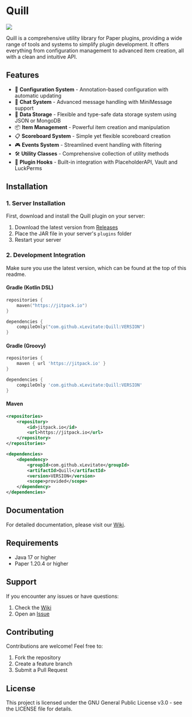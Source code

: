 # Quill
[![](https://jitpack.io/v/xLevitate/Quill.svg)](https://jitpack.io/#xLevitate/Quill)

Quill is a comprehensive utility library for Paper plugins, providing a wide range of tools and systems to simplify plugin development. It offers everything from configuration management to advanced item creation, all with a clean and intuitive API.

## Features

- 🔧 **Configuration System** - Annotation-based configuration with automatic updating
- 💬 **Chat System** - Advanced message handling with MiniMessage support
- 💾 **Data Storage** - Flexible and type-safe data storage system using JSON or MongoDB
- 📦 **Item Management** - Powerful item creation and manipulation
- 📋 **Scoreboard System** - Simple yet flexible scoreboard creation
- 🎮 **Events System** - Streamlined event handling with filtering
- 🛠️ **Utility Classes** - Comprehensive collection of utility methods
- 🔌 **Plugin Hooks** - Built-in integration with PlaceholderAPI, Vault and LuckPerms

## Installation

### 1. Server Installation
First, download and install the Quill plugin on your server:
1. Download the latest version from [Releases](https://github.com/xLevitate/Quill/releases)
2. Place the JAR file in your server's `plugins` folder
3. Restart your server

### 2. Development Integration
Make sure you use the latest version, which can be found at the top of this readme.

#### Gradle (Kotlin DSL)
```kotlin
repositories {
    maven("https://jitpack.io")
}

dependencies {
    compileOnly("com.github.xLevitate:Quill:VERSION")
}
```

#### Gradle (Groovy)
```groovy
repositories {
    maven { url 'https://jitpack.io' }
}

dependencies {
    compileOnly 'com.github.xLevitate:Quill:VERSION'
}
```

#### Maven
```xml
<repositories>
    <repository>
        <id>jitpack.io</id>
        <url>https://jitpack.io</url>
    </repository>
</repositories>

<dependencies>
    <dependency>
        <groupId>com.github.xLevitate</groupId>
        <artifactId>Quill</artifactId>
        <version>VERSION</version>
        <scope>provided</scope>
    </dependency>
</dependencies>
```

## Documentation

For detailed documentation, please visit our [Wiki](https://quill.xlevitate.co/).

## Requirements

- Java 17 or higher
- Paper 1.20.4 or higher

## Support

If you encounter any issues or have questions:
1. Check the [Wiki](https://github.com/xLevitate/Quill/wiki)
2. Open an [Issue](https://github.com/xLevitate/Quill/issues)

## Contributing

Contributions are welcome! Feel free to:
1. Fork the repository
2. Create a feature branch
3. Submit a Pull Request

## License

This project is licensed under the GNU General Public License v3.0 - see the LICENSE file for details.
